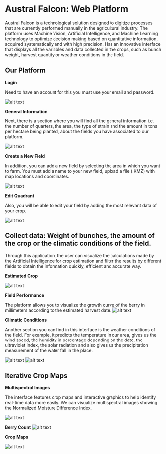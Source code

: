 # Austral Falcon: Web Platform
Austral Falcon is a technological solution designed to digitize processes that are currently performed manually in the agricultural industry. The platform uses Machine Vision, Artificial Intelligence, and Machine Learning technology to optimize decision making based on quantitative information, acquired systematically and with high precision. Has an innovative interface that displays all the variables and data collected in the crops, such as bunch weight, harvest quantity or weather conditions in the field.

## Our Platform
**Login**

Need to have an account for this you must use your email and password. 

![alt text](https://github.com/eddyerach/AustralFalcon_grapes/blob/main/web_platform/imgs/login.png) 

**General Information**

Next, there is a section where you will find all the general information i.e. the number of quarters, the area, the type of strain and the amount in tons per hectare being planted, about the fields you have associated to our platform.

![alt text](https://github.com/eddyerach/AustralFalcon_grapes/blob/main/web_platform/imgs/general_info.png)

**Create a New Field**

In addition, you can add a new field by selecting the area in which you want to farm. You must add a name to your new field, upload a file (.KMZ) with map locations and coordinates. 

![alt text](https://github.com/eddyerach/AustralFalcon_grapes/blob/main/web_platform/imgs/new_field.png)

**Edit Quadrant**

Also, you will be able to edit your field by adding the most relevant data of your crop. 

![alt text](https://github.com/eddyerach/AustralFalcon_grapes/blob/main/web_platform/imgs/edit_cuartel.png)

## Collect data: Weight of bunches, the amount of the crop or the climatic conditions of the field.

Through this application, the user can visualize the calculations made by the Artificial Intelligence for crop estimation and filter the results by different fields to obtain the information quickly, efficient and accurate way.

**Estimated Crop**

![alt text](https://github.com/eddyerach/AustralFalcon_grapes/blob/main/web_platform/imgs/cuartel.png)

**Field Performance**

The platform allows you to visualize the growth curve of the berry in millimeters according to the estimated harvest date. 
![alt text](https://github.com/eddyerach/AustralFalcon_grapes/blob/main/web_platform/imgs/field_performance.png)

 **Climatic Conditions**
 
 Another section you can find in this interface is the weather conditions of the field. For example, it predicts the temperature in our area, gives us the wind speed, the humidity in percentage depending on the date, the ultraviolet index, the solar radiation and also gives us the precipitation measurement of the water fall in the place. 
 
![alt text](https://github.com/eddyerach/AustralFalcon_grapes/blob/main/web_platform/imgs/weather_conditions.png)
![alt text](https://github.com/eddyerach/AustralFalcon_grapes/blob/main/web_platform/imgs/weather_conditions2.png)
 
 ## Iterative Crop Maps
**Multispectral Images**

The interface features crop maps and interactive graphics to help identify real-time data more easily. 
We can visualize multispectral images showing the Normalized Moisture Difference Index. 

![alt text](https://github.com/eddyerach/AustralFalcon_grapes/blob/main/web_platform/imgs/img_multiespectral.png)

**Berry Count**
![alt text](https://github.com/eddyerach/AustralFalcon_grapes/blob/main/web_platform/imgs/count.png)

**Crop Maps**

![alt text](https://github.com/eddyerach/AustralFalcon_grapes/blob/main/web_platform/imgs/field.png)

